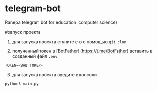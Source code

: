 # telegram-bot
Ranepa telegram bot for education (computer science)

#запуск проекта

1. для запуска проекта стяните его с помощью `git clon`

2. полученный токен в [BotFather] (https://t.me/BotFather) вставить в созданный файл `.env`

```
TOKEN=<ВАШ ТОКЕН>
```

3. для запуска проекта введите в консоли

```
python3 main.py
```